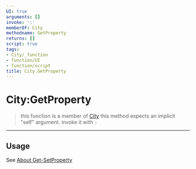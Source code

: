 ```yaml
---
UI: true
arguments: []
invoke: ':'
memberOf: City
methodname: GetProperty
returns: []
script: true
tags:
- City/_function
- function/UI
- function/script
title: City.GetProperty
---
```

# City:GetProperty
> this function is a member of [City](civ-6/lua/City.md)
> this method expects an implicit "self" argument. invoke it with `:`
-----
## Usage
See [About Get-SetProperty](civ-6/lua/articles/About%20Get-SetProperty.md)
